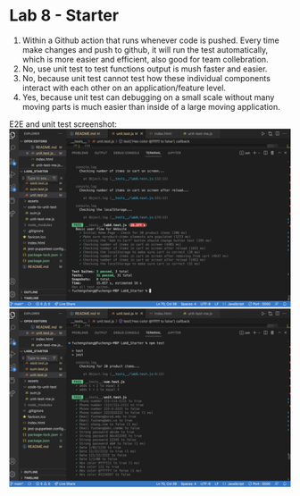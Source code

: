 # Lab 8 - Starter
1. Within a Github action that runs whenever code is pushed. Every time make changes and push to github, it will run the test automatically, which is more easier and efficient, also good for team collebration.
2. No, use unit test to test functions output is mush faster and easier.
3. No, because unit test cannot test how these individual components interact with each other on an application/feature level. 
4. Yes, because unit test can debugging on a small scale without many moving parts is much easier than inside of a large moving application. 


E2E and unit test screenshot:
![alt text](./assets/icons/test_result.png?raw=true)
![alt text](./assets/icons/test_result2.png?raw=true)